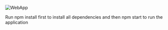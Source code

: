 ![WebApp](https://github.com/user-attachments/assets/38af188e-1c0c-4b33-8f3d-f358f6dbbab8)

Run npm install first to install all dependencies and then npm start to run the application

